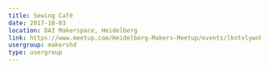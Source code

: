 ```yaml
---
title: Sewing Café
date: 2017-10-03
location: DAI Makerspace, Heidelberg
link: https://www.meetup.com/Heidelberg-Makers-Meetup/events/lkntvlywnbfb/
usergroup: makershd
type: usergroup
---
```

